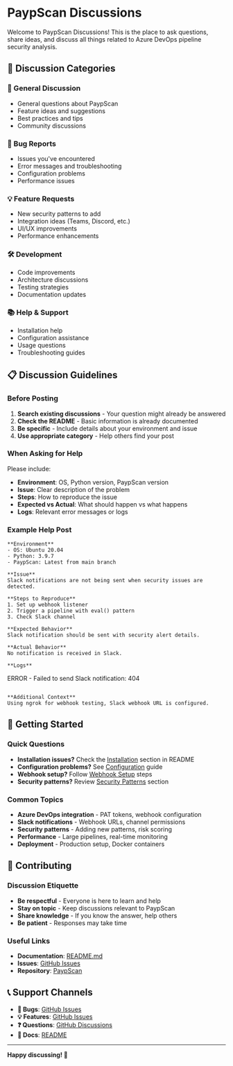 # PaypScan Discussions

Welcome to PaypScan Discussions! This is the place to ask questions, share ideas, and discuss all things related to Azure DevOps pipeline security analysis.

## 🎯 Discussion Categories

### 💬 General Discussion
- General questions about PaypScan
- Feature ideas and suggestions
- Best practices and tips
- Community discussions

### 🐛 Bug Reports
- Issues you've encountered
- Error messages and troubleshooting
- Configuration problems
- Performance issues

### 💡 Feature Requests
- New security patterns to add
- Integration ideas (Teams, Discord, etc.)
- UI/UX improvements
- Performance enhancements

### 🛠️ Development
- Code improvements
- Architecture discussions
- Testing strategies
- Documentation updates

### 📚 Help & Support
- Installation help
- Configuration assistance
- Usage questions
- Troubleshooting guides

## 📋 Discussion Guidelines

### Before Posting
1. **Search existing discussions** - Your question might already be answered
2. **Check the README** - Basic information is already documented
3. **Be specific** - Include details about your environment and issue
4. **Use appropriate category** - Help others find your post

### When Asking for Help
Please include:
- **Environment**: OS, Python version, PaypScan version
- **Issue**: Clear description of the problem
- **Steps**: How to reproduce the issue
- **Expected vs Actual**: What should happen vs what happens
- **Logs**: Relevant error messages or logs

### Example Help Post
```
**Environment**
- OS: Ubuntu 20.04
- Python: 3.9.7
- PaypScan: Latest from main branch

**Issue**
Slack notifications are not being sent when security issues are detected.

**Steps to Reproduce**
1. Set up webhook listener
2. Trigger a pipeline with eval() pattern
3. Check Slack channel

**Expected Behavior**
Slack notification should be sent with security alert details.

**Actual Behavior**
No notification is received in Slack.

**Logs**
```
ERROR - Failed to send Slack notification: 404
```

**Additional Context**
Using ngrok for webhook testing, Slack webhook URL is configured.
```

## 🚀 Getting Started

### Quick Questions
- **Installation issues?** Check the [Installation](#-installation) section in README
- **Configuration problems?** See [Configuration](#-configuration) guide
- **Webhook setup?** Follow [Webhook Setup](#-webhook-setup) steps
- **Security patterns?** Review [Security Patterns](#-security-patterns) section

### Common Topics
- **Azure DevOps integration** - PAT tokens, webhook configuration
- **Slack notifications** - Webhook URLs, channel permissions
- **Security patterns** - Adding new patterns, risk scoring
- **Performance** - Large pipelines, real-time monitoring
- **Deployment** - Production setup, Docker containers

## 🤝 Contributing

### Discussion Etiquette
- **Be respectful** - Everyone is here to learn and help
- **Stay on topic** - Keep discussions relevant to PaypScan
- **Share knowledge** - If you know the answer, help others
- **Be patient** - Responses may take time

### Useful Links
- **Documentation**: [README.md](https://github.com/nullx3d/PaypScan/blob/main/README.md)
- **Issues**: [GitHub Issues](https://github.com/nullx3d/PaypScan/issues)
- **Repository**: [PaypScan](https://github.com/nullx3d/PaypScan)

## 📞 Support Channels

- **🐛 Bugs**: [GitHub Issues](https://github.com/nullx3d/PaypScan/issues)
- **💡 Features**: [GitHub Issues](https://github.com/nullx3d/PaypScan/issues)
- **❓ Questions**: [GitHub Discussions](https://github.com/nullx3d/PaypScan/discussions)
- **📖 Docs**: [README](https://github.com/nullx3d/PaypScan/blob/main/README.md)

---

**Happy discussing! 🚀** 